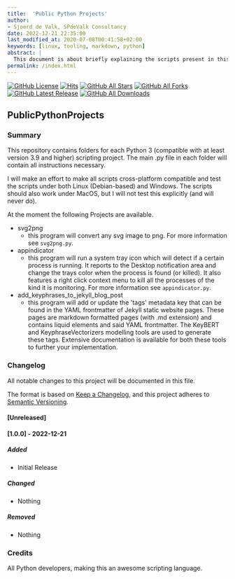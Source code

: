 ```yaml
---
title:  'Public Python Projects'
author:
- Sjoerd de Valk, SPdeValk Consultancy
date: 2022-12-21 22:35:00
last_modified_at: 2020-07-08T00:41:58+02:00
keywords: [linux, tooling, markdown, python]
abstract: |
  This document is about briefly explaining the scripts present in this repository.
permalink: /index.html
---
```

[![GitHub License](https://img.shields.io/github/license/SjoerdV/PublicPythonProjects)](https://github.com/SjoerdV/PublicPythonProjects/blob/main/LICENSE)
[![Hits](https://hits.seeyoufarm.com/api/count/incr/badge.svg?url=https%3A%2F%2Fgithub.com%2FSjoerdV%2FPublicPythonProjects&count_bg=%2379C83D&title_bg=%23555555&icon=&icon_color=%23E7E7E7&title=hits&edge_flat=false)](https://github.com/SjoerdV/PublicPythonProjects)
[![GitHub All Stars](https://img.shields.io/github/stars/SjoerdV/PublicPythonProjects?label=stars)](https://github.com/SjoerdV/PublicPythonProjects/stargazers)
[![GitHub All Forks](https://img.shields.io/github/forks/SjoerdV/PublicPythonProjects?label=forks)](https://github.com/SjoerdV/PublicPythonProjects/network/members)
[![GitHub Latest Release](https://img.shields.io/github/v/release/SjoerdV/PublicPythonProjects?include_prereleases&color=red)](https://github.com/SjoerdV/PublicPythonProjects/releases)
[![GitHub All Downloads](https://img.shields.io/github/downloads/SjoerdV/PublicPythonProjects/total?label=downloads)](https://github.com/SjoerdV/PublicPythonProjects/releases)

## PublicPythonProjects

### Summary

This repository contains folders for each Python 3 (compatible with at least version 3.9 and higher) scripting project. The main .py file in each folder will contain all instructions necessary.

I will make an effort to make all scripts cross-platform compatible and test the scripts under both Linux (Debian-based) and Windows. The scripts should also work under MacOS, but I will not test this explicitly (and will never do).

At the moment the following Projects are available.

* svg2png
  * this program will convert any svg image to png. For more information see `svg2png.py`.
* appindicator
  * this program will run a system tray icon which will detect if a certain process is running. It reports to the Desktop notification area and change the trays color when the process is found (or killed). It also features a right click context menu to kill all the processes of the kind it is monitoring. For more information see `appindicator.py`.
* add_keyphrases_to_jekyll_blog_post
  * this program will add or update the 'tags' metadata key that can be found in the YAML frontmatter of Jekyll static website pages. These pages are markdown formatted pages (with .md extension) and contains liquid elements and said YAML frontmatter. The KeyBERT and KeyphraseVectorizers modelling tools are used to generate these tags. Extensive documentation is available for both these tools to further your implementation.

### Changelog

All notable changes to this project will be documented in this file.

The format is based on [Keep a Changelog](https://keepachangelog.com/en/1.0.0/),
and this project adheres to [Semantic Versioning](https://semver.org/spec/v2.0.0.html).

#### [Unreleased]

#### [1.0.0] - 2022-12-21

##### Added

* Initial Release

##### Changed

* Nothing

##### Removed

* Nothing

### Credits

All Python developers, making this an awesome scripting language.
